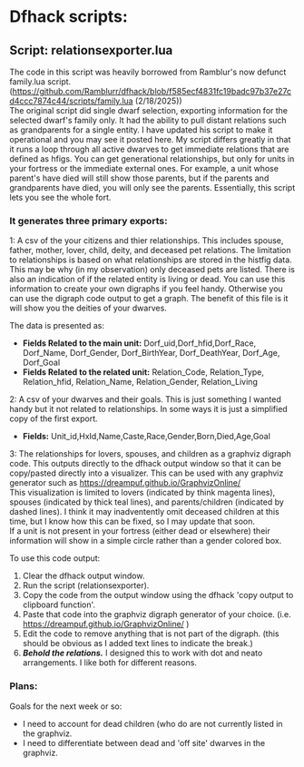 # Dfhack scripts:
## Script: relationsexporter.lua
The code in this script was heavily borrowed from Ramblur's now defunct family.lua script.  
(https://github.com/Ramblurr/dfhack/blob/f585ecf4831fc19badc97b37e27cd4ccc7874c44/scripts/family.lua (2/18/2025))  
The original script did single dwarf selection, exporting information for the selected dwarf's family only. It had the ability to pull distant relations such as grandparents for a single entity. I have updated his script to make it operational and you may see it posted here. 
My script differs greatly in that it runs a loop through all active dwarves to get immediate relations that are defined as hfigs. You can get generational relationships, but only for units in your fortress or the immediate external ones. For example, a unit whose parent's have died will still show those parents, but if the parents and grandparents have died, you will only see the parents. Essentially, this script lets you see the whole fort.     

### It generates three primary exports:  

1: A csv of the your citizens and thier relationships. This includes spouse, father, mother, lover, child, deity, and deceased pet relations. The limitation to relationships is based on what relationships are stored in the histfig data. This may be why (in my observation) only deceased pets are listed. There is also an indication of if the related entity is living or dead. You can use this information to create your own digraphs if you feel handy. Otherwise you can use the digraph code output to get a graph. The benefit of this file is it will show you the deities of your dwarves.     

The data is presented as:  
- **Fields Related to the main unit:** Dorf_uid,Dorf_hfid,Dorf_Race, Dorf_Name, Dorf_Gender, Dorf_BirthYear, Dorf_DeathYear, Dorf_Age, Dorf_Goal 
- **Fields Related to the related unit:** Relation_Code, Relation_Type, Relation_hfid, Relation_Name, Relation_Gender, Relation_Living
  
2: A csv of your dwarves and their goals. This is just something I wanted handy but it not related to relationships. In some ways it is just a simplified copy of the first export.   
- **Fields:** Unit_id,HxId,Name,Caste,Race,Gender,Born,Died,Age,Goal
         
3: The relationships for lovers, spouses, and children as a graphviz digraph code. This outputs directly to the dfhack output window so that it can be copy/pasted directly  into a visualizer. This can be used with any graphviz generator such as https://dreampuf.github.io/GraphvizOnline/   
This visualization is limited to lovers (indicated by think magenta lines), spouses (indicated by thick teal lines), and parents/children (indicated by dashed lines). I think it may inadventently omit deceased children at this time, but I know how this can be fixed, so I may update that soon.       
If a unit is not present in your fortress (either dead or elsewhere) their information will show in a simple circle rather than a gender colored box. 

To use this code output:    
  1. Clear the dfhack output window.     
  2. Run the script (relationsexporter).   
  3. Copy the code from the output window using the dfhack 'copy output to clipboard function'.   
  4. Paste that code into the graphviz digraph generator of your choice. (i.e. https://dreampuf.github.io/GraphvizOnline/   )
  5. Edit the code to remove anything that is not part of the digraph. (this should be obvious as I added text lines to indicate the break.) 
  6. ***Behold the relations.*** I designed this to work with dot and neato arrangements. I like both for different reasons. 


### Plans:   
Goals for the next week or so:   
- I need to account for dead children (who do are not currently listed in the graphviz.
- I need to differentiate between dead and 'off site' dwarves in the graphviz.   
  
